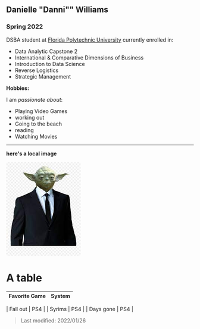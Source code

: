 ## Danielle "Danni"" Williams

### Spring 2022 

DSBA student at [Florida Polytechnic University](https://www.floridapoly.edu) currently enrolled in: 
  
  - Data Analytic Capstone 2
- International & Comparative Dimensions of Business
- Introduction to Data Science
- Reverse Logistics
- Strategic Management

**Hobbies:**
  
  I am _passionate about_: 
  
  - Playing Video Games
- working out
- Going to the beach
- reading
- Watching Movies 

***
**here's a local image**

![When Yoda is Boss](baby_yoda.jpeg)

# A table

| Favorite Game | System |
|:--------------|-------:|

| Fall out      | PS4    |
| Syrims        | PS4    |
| Days gone     | PS4    |

  
  > Last modified: 2022/01/26
